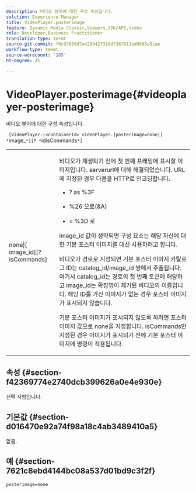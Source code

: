 ```yaml
---
description: 비디오 뷰어에 대한 구성 속성입니다.
solution: Experience Manager
title: VideoPlayer.posterimage
feature: Dynamic Media Classic,Viewers,SDK/API,Video
role: Developer,Business Practitioner
translation-type: tm+mt
source-git-commit: f6c97606d7a4209427316d7367013ad9585a5cae
workflow-type: tm+mt
source-wordcount: '185'
ht-degree: 2%

---
```



# VideoPlayer.posterimage{#videoplayer-posterimage}

비디오 뷰어에 대한 구성 속성입니다.

` [VideoPlayer.|<containerId>_videoPlayer.]posterimage=none|[ *`image_`*][? *`idisCommands`*]`

<table id="table_C616483932C2482CA9794DDD7313FD7C"> 
 <tbody> 
  <tr> 
   <td colname="col1"> <p> <span class="codeph"> none|[<span class="varname"> image_id</span>][?<span class="varname"> isCommands</span>]</span> </p> </td> 
   <td colname="col2"> <p> 비디오가 재생되기 전에 첫 번째 프레임에 표시할 이미지입니다. <span class="codeph"> serverurl</span>에 대해 해결되었습니다. URL에 지정된 경우 다음을 HTTP로 인코딩합니다. </p> <p> 
     <ul id="ul_B38A687CEFE64C68A0B2C227A68A458F"> 
      <li id="li_E7AE1BDAC17E49E0B7ACF89C5C0529F0"> <p> <span class="codeph"> ?</span> as  <span class="codeph"> %3F</span> </p> </li> 
      <li id="li_391CCF067F734480B2B4AFC9760C479A"> <p> <span class="codeph"> </span> %26 <span class="codeph"> 으로(&amp;A)</span> </p> </li> 
      <li id="li_6824B66A55554C5A8B12874DCF5BFAEE"> <p> <span class="codeph"> = </span> %3D <span class="codeph"> 로</span> </p> </li> 
     </ul> </p> <p><span class="codeph"><span class="varname"> image_id</span></span> 값이 생략되면 구성 요소는 해당 자산에 대한 기본 포스터 이미지를 대신 사용하려고 합니다. </p> <p>비디오가 경로로 지정되면 기본 포스터 이미지 카탈로그 ID는 <span class="codeph"> catalog_id/image_id</span> 쌍에서 추출됩니다. 여기서 <span class="codeph"> catalog_id</span>는 경로의 첫 번째 토큰에 해당하고 <span class="codeph"> image_id</span>는 확장명이 제거된 비디오의 이름입니다. 해당 ID를 가진 이미지가 없는 경우 포스터 이미지가 표시되지 않습니다. </p> <p>기본 포스터 이미지가 표시되지 않도록 하려면 포스터 이미지 값으로 <span class="codeph"> none</span>을 지정합니다. <span class="codeph"><span class="varname"> isCommands</span></span>만 지정된 경우 이미지가 표시되기 전에 기본 포스터 이미지에 명령이 적용됩니다. </p> </td> 
  </tr> 
 </tbody> 
</table>

## 속성 {#section-f42369774e2740dcb399626a0e4e930e}

선택 사항입니다.

## 기본값 {#section-d016470e92a74f98a18c4ab3489410a5}

없음.

## 예 {#section-7621c8ebd4144bc08a537d01bd9c3f2f}

```
posterimage=none
```

